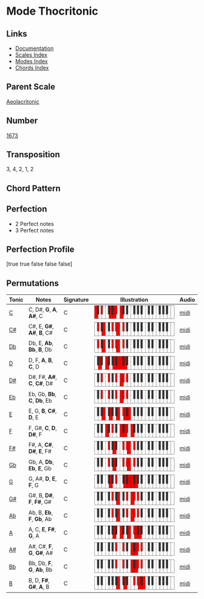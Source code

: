# Mode Thocritonic

## Links

- [Documentation](README.md)
- [Scales Index](Scales.md)
- [Modes Index](Modes.md)
- [Chords Index](Chords.md)

## Parent Scale

[Aeolacritonic](ScaleAeolacritonic.md)

## Number

[1673](https://ianring.com/musictheory/scales/1673)

## Transposition

3, 4, 2, 1, 2

## Chord Pattern



## Perfection

- 2 Perfect notes
- 3 Perfect notes

## Perfection Profile

[true true false false false]

## Permutations

| Tonic | Notes | Signature | Illustration | Audio |
|-------|-------|-----------|--------------|-------|
| [C](ModeCNaturalThocritonic.md) | C, D#, **G**, **A**, **A#**, C | C | ![CNaturalThocritonic](ModeCNaturalThocritonic.png) | [midi](https://github.com/edipermadi/music/blob/main/docs/ModeCNaturalThocritonic.mid?raw=true) |
| [C#](ModeCSharpThocritonic.md) | C#, E, **G#**, **A#**, **B**, C# | C | ![CSharpThocritonic](ModeCSharpThocritonic.png) | [midi](https://github.com/edipermadi/music/blob/main/docs/ModeCSharpThocritonic.mid?raw=true) |
| [Db](ModeDFlatThocritonic.md) | Db, E, **Ab**, **Bb**, **B**, Db | C | ![DFlatThocritonic](ModeDFlatThocritonic.png) | [midi](https://github.com/edipermadi/music/blob/main/docs/ModeDFlatThocritonic.mid?raw=true) |
| [D](ModeDNaturalThocritonic.md) | D, F, **A**, **B**, **C**, D | C | ![DNaturalThocritonic](ModeDNaturalThocritonic.png) | [midi](https://github.com/edipermadi/music/blob/main/docs/ModeDNaturalThocritonic.mid?raw=true) |
| [D#](ModeDSharpThocritonic.md) | D#, F#, **A#**, **C**, **C#**, D# | C | ![DSharpThocritonic](ModeDSharpThocritonic.png) | [midi](https://github.com/edipermadi/music/blob/main/docs/ModeDSharpThocritonic.mid?raw=true) |
| [Eb](ModeEFlatThocritonic.md) | Eb, Gb, **Bb**, **C**, **Db**, Eb | C | ![EFlatThocritonic](ModeEFlatThocritonic.png) | [midi](https://github.com/edipermadi/music/blob/main/docs/ModeEFlatThocritonic.mid?raw=true) |
| [E](ModeENaturalThocritonic.md) | E, G, **B**, **C#**, **D**, E | C | ![ENaturalThocritonic](ModeENaturalThocritonic.png) | [midi](https://github.com/edipermadi/music/blob/main/docs/ModeENaturalThocritonic.mid?raw=true) |
| [F](ModeFNaturalThocritonic.md) | F, G#, **C**, **D**, **D#**, F | C | ![FNaturalThocritonic](ModeFNaturalThocritonic.png) | [midi](https://github.com/edipermadi/music/blob/main/docs/ModeFNaturalThocritonic.mid?raw=true) |
| [F#](ModeFSharpThocritonic.md) | F#, A, **C#**, **D#**, **E**, F# | C | ![FSharpThocritonic](ModeFSharpThocritonic.png) | [midi](https://github.com/edipermadi/music/blob/main/docs/ModeFSharpThocritonic.mid?raw=true) |
| [Gb](ModeGFlatThocritonic.md) | Gb, A, **Db**, **Eb**, **E**, Gb | C | ![GFlatThocritonic](ModeGFlatThocritonic.png) | [midi](https://github.com/edipermadi/music/blob/main/docs/ModeGFlatThocritonic.mid?raw=true) |
| [G](ModeGNaturalThocritonic.md) | G, A#, **D**, **E**, **F**, G | C | ![GNaturalThocritonic](ModeGNaturalThocritonic.png) | [midi](https://github.com/edipermadi/music/blob/main/docs/ModeGNaturalThocritonic.mid?raw=true) |
| [G#](ModeGSharpThocritonic.md) | G#, B, **D#**, **F**, **F#**, G# | C | ![GSharpThocritonic](ModeGSharpThocritonic.png) | [midi](https://github.com/edipermadi/music/blob/main/docs/ModeGSharpThocritonic.mid?raw=true) |
| [Ab](ModeAFlatThocritonic.md) | Ab, B, **Eb**, **F**, **Gb**, Ab | C | ![AFlatThocritonic](ModeAFlatThocritonic.png) | [midi](https://github.com/edipermadi/music/blob/main/docs/ModeAFlatThocritonic.mid?raw=true) |
| [A](ModeANaturalThocritonic.md) | A, C, **E**, **F#**, **G**, A | C | ![ANaturalThocritonic](ModeANaturalThocritonic.png) | [midi](https://github.com/edipermadi/music/blob/main/docs/ModeANaturalThocritonic.mid?raw=true) |
| [A#](ModeASharpThocritonic.md) | A#, C#, **F**, **G**, **G#**, A# | C | ![ASharpThocritonic](ModeASharpThocritonic.png) | [midi](https://github.com/edipermadi/music/blob/main/docs/ModeASharpThocritonic.mid?raw=true) |
| [Bb](ModeBFlatThocritonic.md) | Bb, Db, **F**, **G**, **Ab**, Bb | C | ![BFlatThocritonic](ModeBFlatThocritonic.png) | [midi](https://github.com/edipermadi/music/blob/main/docs/ModeBFlatThocritonic.mid?raw=true) |
| [B](ModeBNaturalThocritonic.md) | B, D, **F#**, **G#**, **A**, B | C | ![BNaturalThocritonic](ModeBNaturalThocritonic.png) | [midi](https://github.com/edipermadi/music/blob/main/docs/ModeBNaturalThocritonic.mid?raw=true) |
